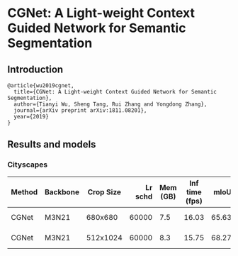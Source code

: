 # CGNet: A Light-weight Context Guided Network for Semantic Segmentation

## Introduction

```latext
@article{wu2019cgnet,
  title={CGNet: A Light-weight Context Guided Network for Semantic Segmentation},
  author={Tianyi Wu, Sheng Tang, Rui Zhang and Yongdong Zhang},
  journal={arXiv preprint arXiv:1811.08201},
  year={2019}
}
```

## Results and models

### Cityscapes

|  Method   | Backbone | Crop Size | Lr schd | Mem (GB) | Inf time (fps) | mIoU  | mIoU(ms+flip) |                                                                                                                                                                                                          download                                                                                                                                                                                                          |
|-----------|----------|-----------|--------:|----------|----------------|------:|--------------:|----------------------------------------------------------------------------------------------------------------------------------------------------------------------------------------------------------------------------------------------------------------------------------------------------------------------------------------------------------------------------------------------------------------------------|
| CGNet | M3N21  | 680x680  |   60000 |      7.5 |           16.03 | 65.63 |     68.04 | [model](https://openmmlab.oss-accelerate.aliyuncs.com/mmsegmentation/v0.5/cgnet/cgnet_680x680_60k_cityscapes/cgnet_680x680_60k_cityscapes_20201101_110253-4c0b2f2d.pth) &#124; [log](https://openmmlab.oss-accelerate.aliyuncs.com/mmsegmentation/v0.5/cgnet/cgnet_680x680_60k_cityscapes/cgnet_680x680_60k_cityscapes-20201101_110253.log.json) |
| CGNet | M3N21  | 512x1024 |   60000 |      8.3 |           15.75 | 68.27 |     70.33 | [model](https://openmmlab.oss-accelerate.aliyuncs.com/mmsegmentation/v0.5/cgnet/cgnet_512x1024_60k_cityscapes/cgnet_512x1024_60k_cityscapes_20201101_110254-124ea03b.pth) &#124; [log](https://openmmlab.oss-accelerate.aliyuncs.com/mmsegmentation/v0.5/cgnet/cgnet_512x1024_60k_cityscapes/cgnet_512x1024_60k_cityscapes-20201101_110254.log.json) |
